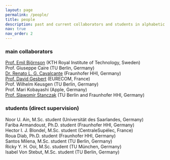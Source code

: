 ```yaml
---
layout: page
permalink: /people/
title: people
description: past and current collaborators and students in alphabetic order
nav: true
nav_order: 2
---
```


### main collaborators
<a href='https://ebjornson.com/research/'> Prof. Emil Björnson</a> (KTH Royal Institute of Technology, Sweden)  
Prof. Giuseppe Caire (TU Berlin, Germany)  
<a href='https://sites.google.com/site/renatoresearch/'> Dr. Renato L. G. Cavalcante</a> (Fraunhofer HHI, Germany)    
<a href='https://www.eurecom.fr/en/people/gesbert-david'>Prof. David Gesbert</a> (EURECOM, France)  
Prof. Wilhelm Keusgen (TU Berlin, Germany)    
Prof. Mari Kobayashi (Apple, Germany)   
<a href='https://www.tu.berlin/en/netit/prof-dr-ing-slawomir-stanczak'>Prof. Slawomir Stanczak</a> (TU Berlin and Fraunhofer HHI, Germany)

### students (direct supervision)
Noor U. Ain, M.Sc. student (Universität des Saarlandes, Germany)  
Fariba Armandoust, Ph.D. student (Fraunhofer HHI, Germany)  
Hector I. J. Blondel, M.Sc. student (CentraleSupélec, France)   
Roua Diab, Ph.D. student (Fraunhofer HHI, Germany)   
Santos Milena, M.Sc. student (TU Berlin, Germany)    
Ricky Y. H. Ooi, M.Sc. student (TU München, Germany)    
Isabel Von Stebut, M.Sc. student (TU Berlin, Germany)    






